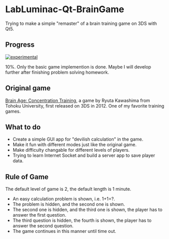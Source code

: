 # LabLuminac-Qt-BrainGame
Trying to make a simple "remaster" of a brain training game on 3DS with Qt5.

## Progress
[![experimental](http://badges.github.io/stability-badges/dist/experimental.svg)](http://github.com/badges/stability-badges)

10%. Only the basic game implemention is done.
Maybe I will develop further after finishing problem solving homework.

## Original game
[Brain Age: Concentration Training](https://en.wikipedia.org/wiki/Brain_Age:_Concentration_Training), a game by Ryuta Kawashima from Tohoku University, first released on 3DS in 2012. One of my favorite training games.

## What to do
- Create a simple GUI app for "devilish calculation" in the game.
- Make it fun with different modes just like the original game.
- Make difficulty changable for different levels of players.
- Trying to learn Internet Socket and build a server app to save player data.

## Rule of Game
The default level of game is 2, the default length is 1 minute.
- An easy calculation problem is shown, i.e. 1+1=?.
- The problem is hidden, and the second one is shown.
- The second one is hidden, and the third one is shown, the player has to answer the first question.
- The third question is hidden, the fourth is shown, the player has to answer the second question.
- The game continues in this manner until time out.